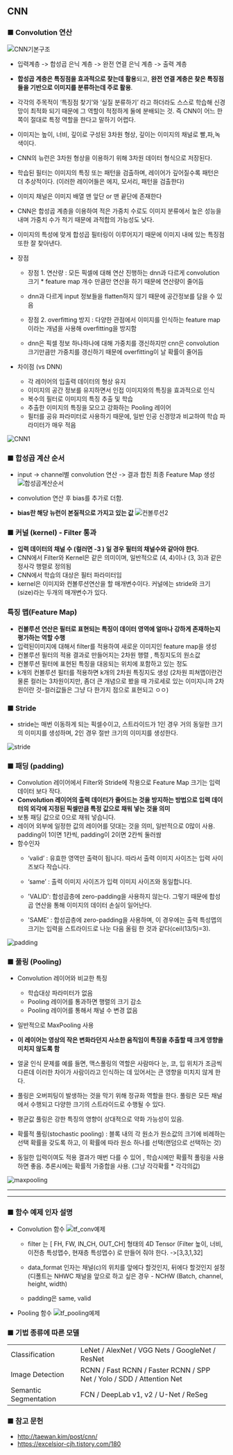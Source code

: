 ## CNN 

### ■ Convolution 연산

![CNN기본구조](img/CNN기본구조.jpg)

- 입력계층 -> 합성곱 은닉 계층 -> 완전 연결 은닉 계층 -> 출력 계층
-  **합성곱 계층은 특징점을 효과적으로 찾는데 활용**되고, **완전 연결 계층은 찾은 특징점들을 기반으로 이미지를 분류하는데 주로 활용**.
- 각각의 주목적이 ‘특징점 찾기’와 ‘실질 분류하기’ 라고 하더라도 스스로 학습해 신경망이 최적화 되기 때문에 그 역할이 적정하게 둘에 분배되는 것. 즉 CNN이 어느 한쪽이 절대로 특정 역할을 한다고 말하기 어렵다.
- 이미지는 높이, 너비, 깊이로 구성된 3차원 형상, 깊이는 이미지의 채널로 빨,파,녹색이다.
- CNN의 뉴런은 3차원 형상을 이용하기 위해 3차원 데이터 형식으로 저장된다.
- 학습된 필터는 이미지의 특징 또는 패턴을 검출하며, 레이어가 깊어질수록 패턴은 더 추상적이다. (이러한 레이어들은 에지, 모서리, 패턴을 검출한다)
- 이미지 채널은 이미지 배열 맨 앞단 or 맨 끝단에 존재한다
- CNN은 합성곱 계층을 이용하여 적은 가중치 수로도 이미지 분류에서 높은 성능을 내며 가중치 수가 적기 때문에 과적합의 가능성도 낮다. 
- 이미지의 특성에 맞게 합성곱 필터링이 이루어지기 때문에 이미지 내에 있는 특징점 또한 잘 찾아낸다.
- 장점
    - 장점 1. 연산량 : 모든 픽셀에 대해 연산 진행하는 dnn과 다르게 convolution 크기 * feature map 개수 만큼만 연산을 하기 때문에 연산량이 줄어듬
    - dnn과 다르게 input 정보들을 flatten하지 않기 때문에 공간정보를 담을 수 있음

    - 장점 2. overfitting 방지 : 다양한 관점에서 이미지를 인식하는 feature map이라는 개념을 사용해 overfitting을 방지함
    - dnn은 픽셀 정보 하나하나에 대해 가중치를 갱신하지만 cnn은 convolution 크기만큼만 가중치를 갱신하기 때문에 overfitting이 날 확률이 줄어듬

- 차이점 (vs DNN)
    - 각 레이어의 입출력 데이터의 형상 유지
    - 이미지의 공간 정보를 유지하면서 인접 이미지와의 특징을 효과적으로 인식
    - 복수의 필터로 이미지의 특징 추출 및 학습
    - 추출한 이미지의 특징을 모으고 강화하는 Pooling 레이어
    - 필터를 공유 파라미터로 사용하기 때문에, 일반 인공 신경망과 비교하여 학습 파라미터가 매우 적음
    
![CNN1](img/CNN1.png)

### ■ 합성곱 계산 순서 
- input -> channel별 convolution 연산 -> 결과 합친 최종 Feature Map 생성
![합성곱계산순서](img/합성곱계산순서.jpg)

- convolution 연산 후 bias를 추가로 더함. 
- **bias란 해당 뉴런이 본질적으로 가지고 있는 값**
![컨볼루션2](img/컨볼루션2.gif)

### ■ 커널 (kernel) - Filter 통과
- **입력 데이터의 채널 수 (컬러면 -3 ) 일 경우 필터의 채널수와 같아야 한다.**
- CNN에서 Filter와 Kernel은 같은 의미이며, 일반적으로 (4, 4)이나 (3, 3)과 같은 정사각 행렬로 정의됨
- CNN에서 학습의 대상은 필터 파라미터임
- kernel은 이미지와 컨볼루션연산을 할 매개변수이다. 커널에는 stride와 크기(size)라는 두개의 매개변수가 있다.

### 특징 맵(Feature Map)
- **컨볼루션 연산은 필터로 표현되는 특징이 데이터 영역에 얼마나 강하게 존재하는지 평가하는 역할 수행**
- 입력된이미지에 대해서 filter를 적용하여 새로운 이미지인 feature map을 생성
- 컨볼루션 필터의 적용 결과로 만들어지는 2차원 행렬 , 특징지도의 원소값
- 컨볼루션 필터에 표현된 특징을 대응되는 위치에 포함하고 있는 정도
- k개의 컨볼루션 필터를 적용하면 k개의 2차원 특징지도 생성 (2차원 피쳐맵이란건 물론 컬러는 3차원이지만, 좀더 큰 개념으로 봤을 때 가로세로 있는 이미지니까 2차원이란 것-컬러값들은 그냥 다 한가지 점으로 표현되고 ㅇㅇ)

### ■ Stride
- stride는 매번 이동하게 되는 픽셀수이고, 스트라이드가 1인 경우 거의 동일한 크기의 이미지를 생성하며, 2인 경우 절반 크기의 이미지를 생성한다.

![stride](img/stride.PNG)

### ■ 패딩 (padding)
- Convolution 레이어에서 Filter와 Stride에 작용으로 Feature Map 크기는 입력데이터 보다 작다.
- **Convolution 레이어의 출력 데이터가 줄어드는 것을 방지하는 방법으로 입력 데이터의 외각에 지정된 픽셀만큼 특정 값으로 채워 넣는 것을 의미**
- 보통 패딩 값으로 0으로 채워 넣습니다.
- 레이어 외부에 일정한 값의 레이어를 덧대는 것을 의미, 일반적으로 0많이 사용. padding이 1이면 1칸씩, padding이 2이면 2칸씩 둘러쌈
- 함수인자
    - ‘valid’ : 유효한 영역만 출력이 됩니다. 따라서 출력 이미지 사이즈는 입력 사이즈보다 작습니다.
    - ‘same’ : 출력 이미지 사이즈가 입력 이미지 사이즈와 동일합니다.
    - 'VALID': 합성곱층에 zero-padding을 사용하지 않는다. 그렇기 때문에 합성곱 연산을 통해 이미지의 데이터 손실이 일어난다.

    - 'SAME' : 합성곱층에 zero-padding을 사용하며, 이 경우에는 출력 특성맵의 크기는 입력을 스트라이드로 나눈 다음 올림 한 것과 같다(ceil(13/5)=3).

![padding](img/padding.png)

### ■ 풀링 (Pooling)
- Convolution 레이어와 비교한 특징
    - 학습대상 파라미터가 없음
    - Pooling 레이어를 통과하면 행렬의 크기 감소
    - Pooling 레이어를 통해서 채널 수 변경 없음
- 일반적으로 MaxPooling 사용 
- **이 레이어는 영상의 작은 변화라던지 사소한 움직임이 특징을 추출할 때 크게 영향을 미치지 않도록 함**
- 얼굴 인식 문제를 예를 들면, 맥스풀링의 역할은 사람마다 눈, 코, 입 위치가 조금씩 다른데 이러한 차이가 사람이라고 인식하는 데 있어서는 큰 영향을 미치지 않게 한다.

- 풀링은 오버피팅이 발생하는 것을 막기 위해 정규화 역할을 한다. 풀링은 모든 채널에서 수행되고 다양한 크기의 스트라이드로 수행될 수 있다.
- 평균값 풀링은 강한 특징의 영향이 상대적으로 약화 가능성이 있음.
- 확률적 풀링(stochastic pooling) : 블록 내의 각 원소가 원소값의 크기에 비례하는 선택 확률을 갖도록 하고, 이 확률에 따라 원소 하나를 선택(랜덤으로 선택하는 것) 
- 동일한 입력이여도 적용 결과가 매번 다를 수 있어 , 학습시에만 확률적 풀링을 사용하면 좋음. 추론시에는 확률적 가중합을 사용. (그냥 각각확률 * 각각의값)
 
![maxpooling](img/maxpooling.png)



<hr>
<hr>

### ■ 함수 예제 인자 설명

- Convolution 함수
![tf_conv예제](img/tf_conv예제.PNG)

    - filter 는 [ FH, FW, IN_CH, OUT_CH] 형태의 4D Tensor (Filter 높이, 너비, 이전층 특성맵수, 현재층 특성맵수) 로 만들어 줘야 한다. ->[3,3,1,32]

    - data_format 인자는 채널(c)의 위치를 앞에다 할것인지, 뒤에다 할것인지 설정 (디폴트는 NHWC 채널을 앞으로 하고 싶은 경우 - NCHW (Batch, channel, height, width)
    - padding은 same, valid 

- Pooling 함수
![tf_pooling예제](img/tf_pooling예제.PNG)

### ■ 기법 종류에 따른 모델
<table>
    <tr><td>Classification</td><td>LeNet / AlexNet / VGG Nets / GoogleNet / ResNet</td></tr>
    <tr><td>Image Detection</td><td>RCNN / Fast RCNN / Faster RCNN / SPP Net / Yolo / SDD / Attention Net</td></tr>
    <tr><td>Semantic Segmentation</td><td>FCN / DeepLab v1, v2 / U-Net / ReSeg </td></tr>
</table>


### ■ 참고 문헌
- http://taewan.kim/post/cnn/
- https://excelsior-cjh.tistory.com/180